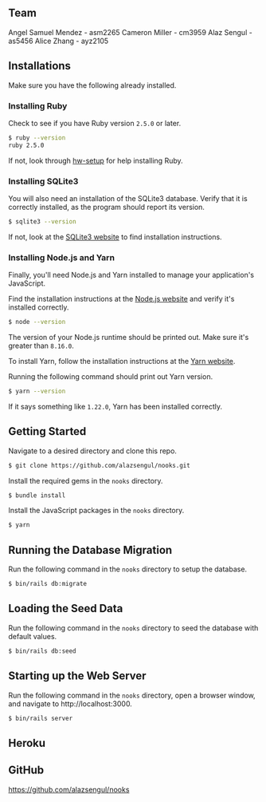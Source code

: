 ## Team

Angel Samuel Mendez - asm2265
Cameron Miller - cm3959
Alaz Sengul - as5456
Alice Zhang - ayz2105

## Installations

Make sure you have the following already installed.

### Installing Ruby

Check to see if you have Ruby version `2.5.0` or later.

```bash
$ ruby --version
ruby 2.5.0
```

If not, look through [hw-setup](http://www.cs.columbia.edu/~junfeng/21sp-w4156/assignments.html#hw-setup) for help installing Ruby.

### Installing SQLite3

You will also need an installation of the SQLite3 database. Verify that it is correctly installed, as the program should report its version.

```bash
$ sqlite3 --version
```

If not, look at the [SQLite3 website](https://www.sqlite.org/) to find installation instructions.

### Installing Node.js and Yarn

Finally, you'll need Node.js and Yarn installed to manage your application's JavaScript.

Find the installation instructions at the [Node.js website](https://nodejs.org/en/download/) and verify it's installed correctly.

```bash
$ node --version
```

The version of your Node.js runtime should be printed out. Make sure it's greater than `8.16.0`.

To install Yarn, follow the installation instructions at the [Yarn website](https://classic.yarnpkg.com/en/docs/install).

Running the following command should print out Yarn version.

```bash
$ yarn --version
```

If it says something like `1.22.0`, Yarn has been installed correctly.

## Getting Started

Navigate to a desired directory and clone this repo.

```bash
$ git clone https://github.com/alazsengul/nooks.git
```

Install the required gems in the `nooks` directory.

```bash
$ bundle install
```

Install the JavaScript packages in the `nooks` directory.

```bash
$ yarn
```

## Running the Database Migration

Run the following command in the `nooks` directory to setup the database.

```bash
$ bin/rails db:migrate
```

## Loading the Seed Data

Run the following command in the `nooks` directory to seed the database with default values.

```bash
$ bin/rails db:seed
```

## Starting up the Web Server

Run the following command in the `nooks` directory, open a browser window, and navigate to http://localhost:3000.

```bash
$ bin/rails server
```

## Heroku



## GitHub

https://github.com/alazsengul/nooks
